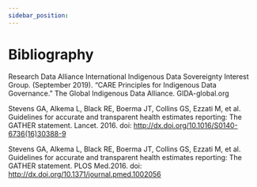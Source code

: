 ```yaml
---
sidebar_position: 
---
```


Bibliography
============

Research Data Alliance International Indigenous Data Sovereignty Interest Group. (September 2019). “CARE Principles for Indigenous Data Governance.” The Global Indigenous Data Alliance. GIDA-global.org

Stevens GA, Alkema L, Black RE, Boerma JT, Collins GS, Ezzati M, et al.
Guidelines for accurate and transparent health estimates reporting: The GATHER statement. Lancet. 2016. doi: http://dx.doi.org/10.1016/S0140-6736(16)30388-9

Stevens GA, Alkema L, Black RE, Boerma JT, Collins GS, Ezzati M, et al.
Guidelines for accurate and transparent health estimates reporting: The GATHER statement. PLOS Med.2016. doi: http://dx.doi.org/10.1371/journal.pmed.1002056


